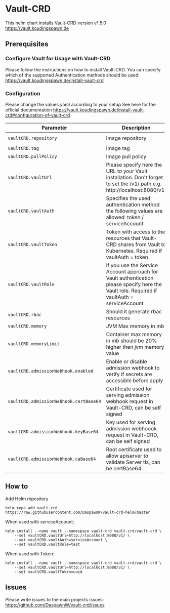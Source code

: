 # Vault-CRD

This helm chart installs Vault-CRD version v1.5.0
https://vault.koudingspawn.de

## Prerequisites

### Configure Vault for Usage with Vault-CRD
Please follow the instructions on how to install Vault-CRD. You can specify which of the supported Authentication methods should be used:
https://vault.koudingspawn.de/install-vault-crd

### Configuration
Please change the values.yaml according to your setup
See here for the official documentation https://vault.koudingspawn.de/install-vault-crd#configuration-of-vault-crd

Parameter | Description | Default
--- | --- | ---
`vaultCRD.repository` | Image repository | `daspawnw/vault-crd`
`vaultCRD.tag` | Image tag | `1.1.0`
`vaultCRD.pullPolicy` | Image pull policy | `IfNotPresent`
`vaultCRD.vaultUrl` | Please specify here the URL to your Vault installation. Don't forget to set the /v1/ path e.g. http://localhost:8080/v1/ | `nil`
`vaultCRD.vaultAuth` | Specifies the used authentication method the following values are allowed: token / serviceAccount | `nil`
`vaultCRD.vaultToken` | Token with access to the resources that Vault-CRD shares from Vault to Kubernetes. Required if vaultAuth = token | `nil`
`vaultCRD.vaultRole` | If you use the Service Account approach for Vault authentication please specify here the Vault role. Required if vaultAuth = serviceAccount | `nil`
`vaultCRD.rbac` | Should it generate rbac resources | `true`
`vaultCRD.memory` | JVM Max memory in mb | `256`
`vaultCRD.memoryLimit` | Container max memory in mb should be 20% higher then jvm memory value | `307`
`vaultCRD.admissionWebhook.enabled` | Enable or disable admission webhook to verify if secrets are accessible before apply | `false`
`vaultCRD.admissionWebhook.certBase64` | Certificate used for serving admission webhook request in Vault-CRD, can be self signed | ""
`vaultCRD.admissionWebhook.keyBase64` | Key used for serving admission webhoook request in Vault-CRD, can be self signed | ""
`vaultCRD.admissionWebhook.caBase64` | Root certificate used to allow apiserver to validate Server tls, can be certBase64 | ""


## How to

Add Helm repository

```
helm repo add vault-crd https://raw.githubusercontent.com/DaspawnW/vault-crd-helm/master
```

When used with serviceAccount:

```
helm install --name vault --namespace vault-crd vault-crd/vault-crd \
    --set vaultCRD.vaultUrl=http://localhost:8080/v1/ \
    --set vaultCRD.vaultAuth=serviceAccount \
    --set vaultCRD.vaultRole=test 
```

When used with Token:

```
helm install --name vault --namespace vault-crd vault-crd/vault-crd \
    --set vaultCRD.vaultUrl=http://localhost:8080/v1/ \
    --set vaultCRD.vaultToken=uuid
```

## Issues

Please write issues to the main projects issues: https://github.com/DaspawnW/vault-crd/issues
